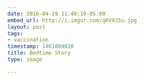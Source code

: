 ```yaml
---
date: 2016-04-19 11:40:10-05:00
embed_url: http://i.imgur.com/qKV9J5u.jpg
layout: post
tags:
- vaccination
timestamp: 1461084010
title: Bedtime Story
type: image

---
```

<img src="http://i.imgur.com/qKV9J5u.jpg" alt="" />

